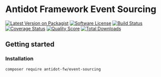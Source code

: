 # Antidot Framework Event Sourcing

[![Latest Version on Packagist][ico-version]][link-packagist]
[![Software License][ico-license]](LICENSE.md)
[![Build Status][ico-travis]][link-travis]
[![Coverage Status][ico-scrutinizer]][link-scrutinizer]
[![Quality Score][ico-code-quality]][link-code-quality]
[![Total Downloads][ico-downloads]][link-downloads]

## Getting started

### Installation

````
composer require antidot-fw/event-sourcing
````


[ico-version]: https://img.shields.io/packagist/v/antidot-fw/event-sourcing.svg?style=flat-square
[ico-license]: https://img.shields.io/badge/license-BSD%202--Clause-brightgreen.svg?style=flat-square
[ico-travis]: https://img.shields.io/scrutinizer/build/g/antidot-framework/event-sourcing.svg?style=flat-square
[ico-scrutinizer]: https://img.shields.io/scrutinizer/coverage/g/antidot-framework/event-sourcing.svg?style=flat-square
[ico-code-quality]: https://img.shields.io/scrutinizer/g/antidot-framework/event-sourcing.svg?style=flat-square
[ico-downloads]: https://img.shields.io/packagist/dt/antidot-fw/event-sourcing.svg?style=flat-square

[link-packagist]: https://packagist.org/packages/antidot-fw/event-sourcing
[link-travis]: https://scrutinizer-ci.com/g/antidot-framework/event-sourcing/
[link-scrutinizer]: https://scrutinizer-ci.com/g/antidot-framework/event-sourcing/code-structure
[link-code-quality]: https://scrutinizer-ci.com/g/antidot-framework/event-sourcing/badges/coverage.png?b=master
[link-downloads]: https://packagist.org/packages/antidot-fw/event-sourcing
[link-author]: https://github.com/kpicaza
[link-contributors]: ../../contributors
